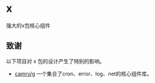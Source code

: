 # x
强大的x包核心组件
## 致谢

以下项目对 x 包的设计产生了特别的影响。

- [camry/g](https://github.com/camry/g)  一个集合了cron、error、log、net的核心组件库。
